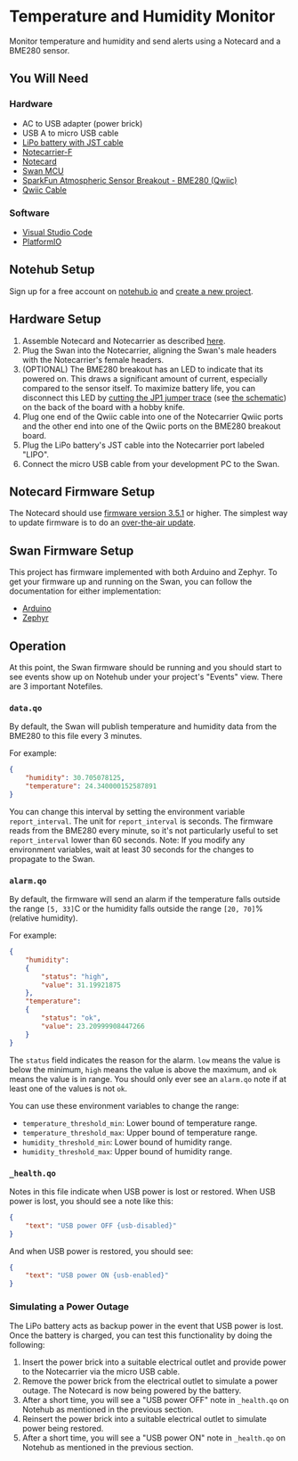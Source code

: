 # Temperature and Humidity Monitor

Monitor temperature and humidity and send alerts using a Notecard and a BME280 sensor.

## You Will Need

### Hardware

* AC to USB adapter (power brick)
* USB A to micro USB cable
* [LiPo battery with JST cable](https://shop.blues.io/products/5-000-mah-lipo-battery)
* [Notecarrier-F](https://shop.blues.io/collections/notecarrier/products/notecarrier-f)
* [Notecard](https://blues.io/products/notecard/)
* [Swan MCU](https://blues.io/products/swan/)
* [SparkFun Atmospheric Sensor Breakout - BME280 (Qwiic)](https://www.sparkfun.com/products/15440)
* [Qwiic Cable](https://www.sparkfun.com/products/14426)

### Software

* [Visual Studio Code](https://code.visualstudio.com/)
* [PlatformIO](https://platformio.org/)

## Notehub Setup

Sign up for a free account on [notehub.io](https://notehub.io) and
[create a new project](https://dev.blues.io/quickstart/notecard-quickstart/notecard-and-notecarrier-pi/#set-up-notehub).

## Hardware Setup

1. Assemble Notecard and Notecarrier as described
   [here](https://dev.blues.io/quickstart/notecard-quickstart/notecard-and-notecarrier-f/).
2. Plug the Swan into the Notecarrier, aligning the Swan's male headers with
   the Notecarrier's female headers.
3. (OPTIONAL) The BME280 breakout has an LED to indicate that its powered on.
   This draws a significant amount of current, especially compared to the sensor
   itself. To maximize battery life, you can disconnect this LED by
   [cutting the JP1 jumper trace](https://learn.sparkfun.com/tutorials/how-to-work-with-jumper-pads-and-pcb-traces/cutting-a-trace-between-jumper-pads)
   (see [the schematic](https://cdn.sparkfun.com/assets/0/9/6/b/4/Qwiic_BME280_Schematic_attempt2.pdf))
   on the back of the board with a hobby knife.
4. Plug one end of the Qwiic cable into one of the Notecarrier Qwiic ports and
   the other end into one of the Qwiic ports on the BME280 breakout board.
5. Plug the LiPo battery's JST cable into the Notecarrier port labeled "LIPO".
6. Connect the micro USB cable from your development PC to the Swan.

## Notecard Firmware Setup

The Notecard should use
[firmware version 3.5.1](https://dev.blues.io/notecard/notecard-firmware-updates/#v3-5-1-october-7th-2022)
or higher. The simplest way to update firmware is to do an
[over-the-air update](https://dev.blues.io/notecard/notecard-firmware-updates/#ota-dfu-with-notehub).

## Swan Firmware Setup

This project has firmware implemented with both Arduino and Zephyr. To get your
firmware up and running on the Swan, you can follow the documentation for either
implementation:

- [Arduino](firmware/arduino)
- [Zephyr](firmware/zephyr)

## Operation

At this point, the Swan firmware should be running and you should start to see
events show up on Notehub under your project's "Events" view. There are 3
important Notefiles.

### `data.qo`

By default, the Swan will publish temperature and humidity data from the BME280
to this file every 3 minutes.

For example:

```json
{
    "humidity": 30.705078125,
    "temperature": 24.340000152587891
}
```

You can change this interval by setting the environment variable
`report_interval`. The unit for `report_interval` is seconds. The firmware reads
from the BME280 every minute, so it's not particularly useful to set
`report_interval` lower than 60 seconds. Note: If you modify any environment
variables, wait at least 30 seconds for the changes to propagate to the Swan.

### `alarm.qo`

By default, the firmware will send an alarm if the temperature falls outside the
range `[5, 33]`C or the humidity falls outside the range `[20, 70]`% (relative
humidity).

For example:


```json
{
    "humidity":
    {
        "status": "high",
        "value": 31.19921875
    },
    "temperature":
    {
        "status": "ok",
        "value": 23.20999908447266
    }
}
```

The `status` field indicates the reason for the alarm. `low` means the value is
below the minimum, `high` means the value is above the maximum, and `ok` means
the value is in range. You should only ever see an `alarm.qo` note if at least
one of the values is not `ok`.

You can use these environment variables to change the range:

* `temperature_threshold_min`: Lower bound of temperature range.
* `temperature_threshold_max`: Upper bound of temperature range.
* `humidity_threshold_min`: Lower bound of humidity range.
* `humidity_threshold_max`: Upper bound of humidity range.

### `_health.qo`

Notes in this file indicate when USB power is lost or restored. When USB power
is lost, you should see a note like this:

```json
{
    "text": "USB power OFF {usb-disabled}"
}
```

And when USB power is restored, you should see:

```json
{
    "text": "USB power ON {usb-enabled}"
}
```

### Simulating a Power Outage

The LiPo battery acts as backup power in the event that USB power is lost. Once
the battery is charged, you can test this functionality by doing the following:

1. Insert the power brick into a suitable electrical outlet and provide power to
   the Notecarrier via the micro USB cable.
2. Remove the power brick from the electrical outlet to simulate a power outage.
   The Notecard is now being powered by the battery.
3. After a short time, you will see a "USB power OFF" note in `_health.qo` on
   Notehub as mentioned in the previous section.
4. Reinsert the power brick into a suitable electrical outlet to simulate power
   being restored.
5. After a short time, you will see a "USB power ON" note in `_health.qo` on
   Notehub as mentioned in the previous section.
